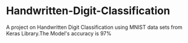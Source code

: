 # Handwritten-Digit-Classification
A project on Handwritten Digit Classification using MNIST data sets from Keras Library.The Model's accuracy is 97%
